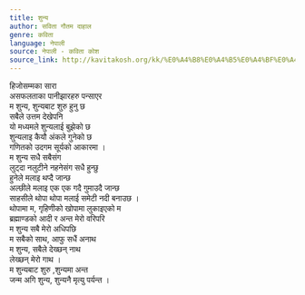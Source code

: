 ```yaml
---
title: शुन्य
author: सविता गौतम दाहाल
genre: कविता
language: नेपाली
source: नेपाली - कविता कोश
source_link: http://kavitakosh.org/kk/%E0%A4%B8%E0%A4%B5%E0%A4%BF%E0%A4%A4%E0%A4%BE_%E0%A4%97%E0%A5%8C%E0%A4%A4%E0%A4%AE_%E0%A4%A6%E0%A4%BE%E0%A4%B9%E0%A4%BE%E0%A4%B2
---
```


हिजोसम्मका सारा  
असफलताका पानीझारहरु पन्साएर  
म शुन्य, शुन्यबाट शुरु हुनु छ  
सबैले उत्तम देखेपनि  
यो मध्यमले शुन्यलाई बुझेको छ  
शुन्यलाइ कैयौ अंकले गुनेको छ  
गणितको उदगम सूर्यको आकारमा ।  
म शुन्य सधै सबैसंग  
लुट्दा नलुटीने नहनेसंग सधै हुन्छु  
हुनेले मलाइ थप्दै जान्छ  
अल्छीले मलाइ एक एक गदै गुमाउदै जान्छ  
साहसीले थोपा थोपा मलाई समेटी नदी बनाउछ ।  
थोपामा म, गृहिणीको खोपामा लुकाइएको म  
ब्रह्माण्डको आदी र अन्त मेरो वरिपरि  
म शुन्य सबै मेरो अधिपछि  
म सबैको साथ, आफु सधैं अनाथ  
म शुन्य, सबैले देख्छन् नाथ  
लेख्छन् मेरो गाथ ।  
म शुन्यबाट शुरु ,शुन्यमा अन्त  
जन्म अगि शुन्य, शुन्यनै मृत्यु पर्यन्त ।

